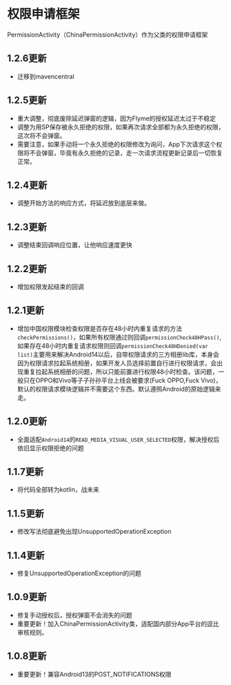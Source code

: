 # 权限申请框架

PermissionActivity（ChinaPermissionActivity）作为父类的权限申请框架

## 1.2.6更新

- 迁移到mavencentral

## 1.2.5更新

- 重大调整，彻底废除延迟弹窗的逻辑，因为Flyme的授权延迟太过于不稳定
- 调整为用SP保存被永久拒绝的权限，如果再次请求全部都为永久拒绝的权限，这次将不会弹窗。
- 需要注意，如果手动将一个永久拒绝的权限修改为询问，App下次请求这个权限将不会弹窗，毕竟有永久拒绝的记录，走一次请求流程更新记录后一切恢复正常。

## 1.2.4更新

- 调整开始方法的响应方式，将延迟放到底层来做。

## 1.2.3更新

- 调整结束回调响应位置，让他响应速度更快

## 1.2.2更新

- 增加权限发起结束的回调

## 1.2.1更新

- 增加中国权限模块检查权限是否存在48小时内重复请求的方法`checkPermissions()`，如果所有权限通过则回调`permissionCheck48HPass()`,如果存在48小时内重复请求权限则回调`permissionCheck48HDenied(var list)`主要用来解决Android14以后，自带权限请求的三方相册lib库，本身会因为权限请求拉起系统相册，如果开发人员选择前置自行进行权限请求，会出现重复拉起系统相册的问题，所以只能前置进行权限48小时检查。该问题，一般只在OPPO和Vivo等子子孙孙平台上线会被要求(Fuck OPPO,Fuck Vivo)，默认的权限请求模块逻辑并不需要这个东西。默认遵照Android的原始逻辑来走。

## 1.2.0更新

- 全面适配`Android14`的`READ_MEDIA_VISUAL_USER_SELECTED`权限，解决授权后依旧显示权限拒绝的问题

## 1.1.7更新

- 将代码全部转为kotlin，战未来

## 1.1.5更新

- 修改写法彻底避免出现UnsupportedOperationException

## 1.1.4更新

- 修复UnsupportedOperationException的问题

## 1.0.9更新

- 修复手动授权后，授权弹窗不会消失的问题
- 重要更新！加入ChinaPermissionActivity类，适配国内部分App平台的逗比审核规则。

## 1.0.8更新

- 重要更新！兼容Android13的POST_NOTIFICATIONS权限

